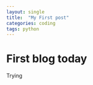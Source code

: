 ```yaml
---
layout: single
title:  "My First post"
categories: coding
tags: python
---
```


#  First blog today

Trying
